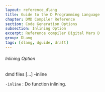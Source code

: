 ```yaml
---
layout: reference_dlang
title: Guide to the D Programming Language
chapter: DMD Compiler Reference
section: Code Generation Options
subsection: Inlining Option
excerpt: Reference compiler Digital Mars D
group: DLang
tags: [dlang, dguide, draft]
---
```


###### Inlining Option

<div markdown='1' class='syntax'>
    dmd files [...] -inline

`-inline`
: Do function inlining.
</div>
